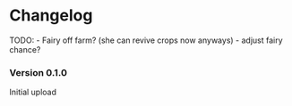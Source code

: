 ﻿Changelog
===============

TODO:
    - Fairy off farm? (she can revive crops now anyways)
    - adjust fairy chance?

### Version 0.1.0

Initial upload